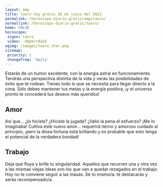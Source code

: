 ```yaml
---
layout: amp
title: tauro hoy gratis 20 de junio del 2023 
permalink: /horoscopo-diario-gratis/amp/tauro/
normallink: /horoscopo-diario-gratis/tauro/
home: FALSE
horoscopo:
 signo: tauro
 video: -DQpmrrAIeU
ogimg: /images/tauro_char.png
sitemap:
 priority: 1
 changefreq: 'daily'
---
```



Estarás de un humor excelente, con la energía astral en funcionamiento. Tendrás una perspectiva distinta de la vida y verás las posibilidades de éxito que te rodean. Tienes todo lo que se necesita para llegar directo a la cima. Sólo debes mantener tus metas y la energía positiva, ¡y el universo pronto te concederá tus deseos más queridos!

## Amor

Así que... ¿lo hiciste? ¿Hiciste la jugada? ¿Valió la pena el esfuerzo? ¡Me lo imaginaba! Cultiva este nuevo amor... requerirá tierno y amoroso cuidado al principio, ¡pero la diosa fortuna está brillando y es probable que esto tenga el potencial de la verdadera bondad!

## Trabajo

Deja que fluya y brille tu singularidad. Aquellos que recurren una y otra vez a las mismas viejas ideas son los que van a quedar rezagados en el trabajo. Hoy no te conviene seguir a las masas. Sé tú mismo/a: te destacarás y serás recompensado/a.